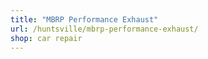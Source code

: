 ```yaml
---
title: "MBRP Performance Exhaust"
url: /huntsville/mbrp-performance-exhaust/
shop: car repair
---
```

